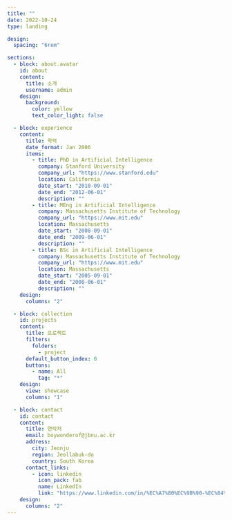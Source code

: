 ```yaml
---
title: ""
date: 2022-10-24
type: landing

design:
  spacing: "6rem"

sections:
  - block: about.avatar
    id: about
    content:
      title: 소개
      username: admin
    design:
      background:
        color: yellow
        text_color_light: false

  - block: experience
    content:
      title: 학력
      date_format: Jan 2006
      items:
        - title: PhD in Artificial Intelligence
          company: Stanford University
          company_url: "https://www.stanford.edu"
          location: California
          date_start: "2010-09-01"
          date_end: "2012-06-01"
          description: ""
        - title: MEng in Artificial Intelligence
          company: Massachusetts Institute of Technology
          company_url: "https://www.mit.edu"
          location: Massachusetts
          date_start: "2008-09-01"
          date_end: "2009-06-01"
          description: ""
        - title: BSc in Artificial Intelligence
          company: Massachusetts Institute of Technology
          company_url: "https://www.mit.edu"
          location: Massachusetts
          date_start: "2005-09-01"
          date_end: "2008-06-01"
          description: ""
    design:
      columns: "2"

  - block: collection
    id: projects
    content:
      title: 프로젝트
      filters:
        folders:
          - project
      default_button_index: 0
      buttons:
        - name: All
          tag: "*"
    design:
      view: showcase
      columns: "1"

  - block: contact
    id: contact
    content:
      title: 연락처
      email: boywonderof@jbnu.ac.kr
      address:
        city: Jeonju
        region: Jeollabuk-do
        country: South Korea
      contact_links:
        - icon: linkedin
          icon_pack: fab
          name: LinkedIn
          link: "https://www.linkedin.com/in/%EC%A7%80%EC%9B%90-%EC%84%A0-467467366/"
    design:
      columns: "2"
---
```

